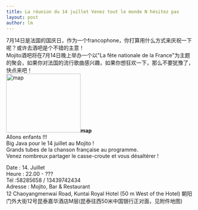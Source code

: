 ```yaml
---
title: La réunion du 14 juillet Venez tout le monde N hésitez pas  
layout: post
author: lm
---
```

<p>7月14日是法国的国庆日，作为一个francophone，你打算用什么方式来庆祝一下呢？或许去酒吧是个不错的主意！<br />
Mojito酒吧将在7月14日晚上举办一个以"La fête nationale de la France"为主题的聚会，如果你对法国的流行歌曲感兴趣，如果你想狂欢一下，那么不要犹豫了，快点来吧！<br />
<span class="inline inline-right"><a href="/fayu/node/94"><img src="http://blog.fltrp.com/fayu/files/images/1.thumbnail.JPG" alt="map" title="map"  class="image image-thumbnail " width="200" height="158" /></a><span class="caption" style="width: 198px;"><strong>map</strong></span></span><br />
Allons enfants !!!<br />
Big Java pour le 14 juillet au Mojito !<br />
Grands tubes de la chanson française au programme.<br />
Venez nombreux partager le casse-croute et vous désaltérer !</p>
<p>Date : 14. Juillet<br />
Heure : 22.00 - ???<br />
Tél :58285658 / 13439742434<br />
Adresse : Mojito, Bar &amp; Restaurant<br />
12 Chaoyangmenwai Road, Kuntai Royal Hotel (50 m West of the Hotel) 朝阳门外大街12号昆泰嘉华酒店M层(昆泰往西50米中国银行正对面，见附件地图)</p>
<div class="image-clear"></div>
